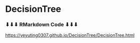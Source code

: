 # DecisionTree


### ⬇︎⬇︎⬇︎ RMarkdown Code ⬇︎⬇︎⬇︎
https://yeyuting0307.github.io/DecisionTree/DecisionTree.html

